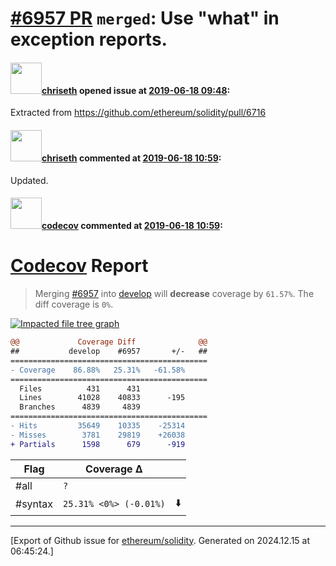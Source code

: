 # [\#6957 PR](https://github.com/ethereum/solidity/pull/6957) `merged`: Use "what" in exception reports.

#### <img src="https://avatars.githubusercontent.com/u/9073706?v=4" width="50">[chriseth](https://github.com/chriseth) opened issue at [2019-06-18 09:48](https://github.com/ethereum/solidity/pull/6957):

Extracted from https://github.com/ethereum/solidity/pull/6716

#### <img src="https://avatars.githubusercontent.com/u/9073706?v=4" width="50">[chriseth](https://github.com/chriseth) commented at [2019-06-18 10:59](https://github.com/ethereum/solidity/pull/6957#issuecomment-503055267):

Updated.

#### <img src="https://avatars.githubusercontent.com/in/254?v=4" width="50">[codecov](https://github.com/apps/codecov) commented at [2019-06-18 10:59](https://github.com/ethereum/solidity/pull/6957#issuecomment-503055285):

# [Codecov](https://codecov.io/gh/ethereum/solidity/pull/6957?src=pr&el=h1) Report
> Merging [#6957](https://codecov.io/gh/ethereum/solidity/pull/6957?src=pr&el=desc) into [develop](https://codecov.io/gh/ethereum/solidity/commit/5fd9264dcd9931ae680f6da0bc606cba00d0e9d0?src=pr&el=desc) will **decrease** coverage by `61.57%`.
> The diff coverage is `0%`.

[![Impacted file tree graph](https://codecov.io/gh/ethereum/solidity/pull/6957/graphs/tree.svg?width=650&token=87PGzVEwU0&height=150&src=pr)](https://codecov.io/gh/ethereum/solidity/pull/6957?src=pr&el=tree)

```diff
@@             Coverage Diff              @@
##           develop    #6957       +/-   ##
============================================
- Coverage    86.88%   25.31%   -61.58%     
============================================
  Files          431      431               
  Lines        41028    40833      -195     
  Branches      4839     4839               
============================================
- Hits         35649    10335    -25314     
- Misses        3781    29819    +26038     
+ Partials      1598      679      -919
```

| Flag | Coverage Δ | |
|---|---|---|
| #all | `?` | |
| #syntax | `25.31% <0%> (-0.01%)` | :arrow_down: |


-------------------------------------------------------------------------------



[Export of Github issue for [ethereum/solidity](https://github.com/ethereum/solidity). Generated on 2024.12.15 at 06:45:24.]
